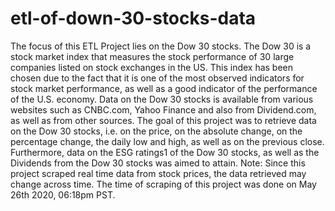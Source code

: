 # etl-of-down-30-stocks-data

The focus of this ETL Project lies on the Dow 30 stocks. The Dow 30 is a stock market index that
measures the stock performance of 30 large companies listed on stock exchanges in the US. This
index has been chosen due to the fact that it is one of the most observed indicators for stock market
performance, as well as a good indicator of the performance of the U.S. economy.
Data on the Dow 30 stocks is available from various websites such as CNBC.com, Yahoo Finance
and also from Dividend.com, as well as from other sources. The goal of this project was to retrieve
data on the Dow 30 stocks, i.e. on the price, on the absolute change, on the percentage change, the
daily low and high, as well as on the previous close. Furthermore, data on the ESG ratings1 of the
Dow 30 stocks, as well as the Dividends from the Dow 30 stocks was aimed to attain.
Note: Since this project scraped real time data from stock prices, the data retrieved may change
across time. The time of scraping of this project was done on May 26th 2020, 06:18pm PST.
